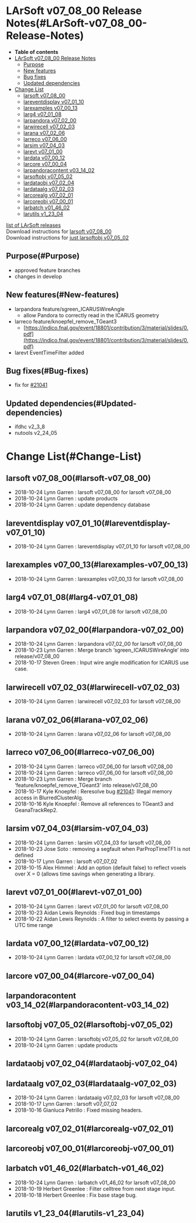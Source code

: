 LArSoft v07\_08\_00 Release Notes(#LArSoft-v07_08_00-Release-Notes)
======================================================================

-   **Table of contents**
-   [LArSoft v07\_08\_00 Release Notes](#LArSoft-v07_08_00-Release-Notes)
    -   [Purpose](#Purpose)
    -   [New features](#New-features)
    -   [Bug fixes](#Bug-fixes)
    -   [Updated dependencies](#Updated-dependencies)
-   [Change List](#Change-List)
    -   [larsoft v07\_08\_00](#larsoft-v07_08_00)
    -   [lareventdisplay v07\_01\_10](#lareventdisplay-v07_01_10)
    -   [larexamples v07\_00\_13](#larexamples-v07_00_13)
    -   [larg4 v07\_01\_08](#larg4-v07_01_08)
    -   [larpandora v07\_02\_00](#larpandora-v07_02_00)
    -   [larwirecell v07\_02\_03](#larwirecell-v07_02_03)
    -   [larana v07\_02\_06](#larana-v07_02_06)
    -   [larreco v07\_06\_00](#larreco-v07_06_00)
    -   [larsim v07\_04\_03](#larsim-v07_04_03)
    -   [larevt v07\_01\_00](#larevt-v07_01_00)
    -   [lardata v07\_00\_12](#lardata-v07_00_12)
    -   [larcore v07\_00\_04](#larcore-v07_00_04)
    -   [larpandoracontent v03\_14\_02](#larpandoracontent-v03_14_02)
    -   [larsoftobj v07\_05\_02](#larsoftobj-v07_05_02)
    -   [lardataobj v07\_02\_04](#lardataobj-v07_02_04)
    -   [lardataalg v07\_02\_03](#lardataalg-v07_02_03)
    -   [larcorealg v07\_02\_01](#larcorealg-v07_02_01)
    -   [larcoreobj v07\_00\_01](#larcoreobj-v07_00_01)
    -   [larbatch v01\_46\_02](#larbatch-v01_46_02)
    -   [larutils v1\_23\_04](#larutils-v1_23_04)

[list of LArSoft releases](LArSoft_release_list)\
Download instructions for [larsoft v07\_08\_00](http://scisoft.fnal.gov/scisoft/bundles/larsoft/v07_08_00/larsoft-v07_08_00.html)\
Download instructions for [just larsoftobj v07\_05\_02](http://scisoft.fnal.gov/scisoft/bundles/larsoftobj/v07_05_02/larsoftobj-v07_05_02.html)

Purpose(#Purpose)
--------------------

-   approved feature branches
-   changes in develop

New features(#New-features)
------------------------------

-   larpandora feature/sgreen\_ICARUSWireAngle
    -   allow Pandora to correctly read in the ICARUS geometry
-   larreco feature/knoepfel\_remove\_TGeant3
    -   [https://indico.fnal.gov/event/18801/contribution/3/material/slides/0.pdf](https://indico.fnal.gov/event/18801/contribution/3/material/slides/0.pdf)
-   larevt EventTimeFilter added

Bug fixes(#Bug-fixes)
------------------------

-   fix for [\#21041](/redmine/issues/21041 "Bug: Segfault in BlurredClusteringAlg (larreco) (Closed)")

Updated dependencies(#Updated-dependencies)
----------------------------------------------

-   ifdhc v2\_3\_8
-   nutools v2\_24\_05

Change List(#Change-List)
============================

larsoft v07\_08\_00(#larsoft-v07_08_00)
------------------------------------------

-   2018-10-24 Lynn Garren : larsoft v07\_08\_00 for larsoft v07\_08\_00
-   2018-10-24 Lynn Garren : update products
-   2018-10-24 Lynn Garren : update dependency database

lareventdisplay v07\_01\_10(#lareventdisplay-v07_01_10)
----------------------------------------------------------

-   2018-10-24 Lynn Garren : lareventdisplay v07\_01\_10 for larsoft v07\_08\_00

larexamples v07\_00\_13(#larexamples-v07_00_13)
--------------------------------------------------

-   2018-10-24 Lynn Garren : larexamples v07\_00\_13 for larsoft v07\_08\_00

larg4 v07\_01\_08(#larg4-v07_01_08)
--------------------------------------

-   2018-10-24 Lynn Garren : larg4 v07\_01\_08 for larsoft v07\_08\_00

larpandora v07\_02\_00(#larpandora-v07_02_00)
------------------------------------------------

-   2018-10-24 Lynn Garren : larpandora v07\_02\_00 for larsoft v07\_08\_00
-   2018-10-23 Lynn Garren : Merge branch ‘sgreen\_ICARUSWireAngle’ into release/v07\_08\_00
-   2018-10-17 Steven Green : Input wire angle modification for ICARUS use case.

larwirecell v07\_02\_03(#larwirecell-v07_02_03)
--------------------------------------------------

-   2018-10-24 Lynn Garren : larwirecell v07\_02\_03 for larsoft v07\_08\_00

larana v07\_02\_06(#larana-v07_02_06)
----------------------------------------

-   2018-10-24 Lynn Garren : larana v07\_02\_06 for larsoft v07\_08\_00

larreco v07\_06\_00(#larreco-v07_06_00)
------------------------------------------

-   2018-10-24 Lynn Garren : larreco v07\_06\_00 for larsoft v07\_08\_00
-   2018-10-24 Lynn Garren : larreco v07\_06\_00 for larsoft v07\_08\_00
-   2018-10-23 Lynn Garren : Merge branch ‘feature/knoepfel\_remove\_TGeant3’ into release/v07\_08\_00
-   2018-10-17 Kyle Knoepfel : Reresolve bug [\#21041](/redmine/issues/21041 "Bug: Segfault in BlurredClusteringAlg (larreco) (Closed)"): Illegal memory access in BlurredClusterAlg.
-   2018-10-16 Kyle Knoepfel : Remove all references to TGeant3 and GeanaTrackRep2.

larsim v07\_04\_03(#larsim-v07_04_03)
----------------------------------------

-   2018-10-24 Lynn Garren : larsim v07\_04\_03 for larsoft v07\_08\_00
-   2018-10-23 Jose Soto : removing a segfault when ParPropTimeTF1 is not defined
-   2018-10-17 Lynn Garren : larsoft v07\_07\_02
-   2018-10-15 Alex Himmel : Add an option (default false) to reflect voxels over X = 0 (allows time savings when generating a library.

larevt v07\_01\_00(#larevt-v07_01_00)
----------------------------------------

-   2018-10-24 Lynn Garren : larevt v07\_01\_00 for larsoft v07\_08\_00
-   2018-10-23 Aidan Lewis Reynolds : Fixed bug in timestamps
-   2018-10-22 Aidan Lewis Reynolds : A filter to select events by passing a UTC time range

lardata v07\_00\_12(#lardata-v07_00_12)
------------------------------------------

-   2018-10-24 Lynn Garren : lardata v07\_00\_12 for larsoft v07\_08\_00

larcore v07\_00\_04(#larcore-v07_00_04)
------------------------------------------

larpandoracontent v03\_14\_02(#larpandoracontent-v03_14_02)
--------------------------------------------------------------

larsoftobj v07\_05\_02(#larsoftobj-v07_05_02)
------------------------------------------------

-   2018-10-24 Lynn Garren : larsoftobj v07\_05\_02 for larsoft v07\_08\_00
-   2018-10-24 Lynn Garren : update products

lardataobj v07\_02\_04(#lardataobj-v07_02_04)
------------------------------------------------

lardataalg v07\_02\_03(#lardataalg-v07_02_03)
------------------------------------------------

-   2018-10-24 Lynn Garren : lardataalg v07\_02\_03 for larsoft v07\_08\_00
-   2018-10-17 Lynn Garren : larsoft v07\_07\_02
-   2018-10-16 Gianluca Petrillo : Fixed missing headers.

larcorealg v07\_02\_01(#larcorealg-v07_02_01)
------------------------------------------------

larcoreobj v07\_00\_01(#larcoreobj-v07_00_01)
------------------------------------------------

larbatch v01\_46\_02(#larbatch-v01_46_02)
--------------------------------------------

-   2018-10-24 Lynn Garren : larbatch v01\_46\_02 for larsoft v07\_08\_00
-   2018-10-19 Herbert Greenlee : Filter celltree from next stage input.
-   2018-10-18 Herbert Greenlee : Fix base stage bug.

larutils v1\_23\_04(#larutils-v1_23_04)
------------------------------------------
